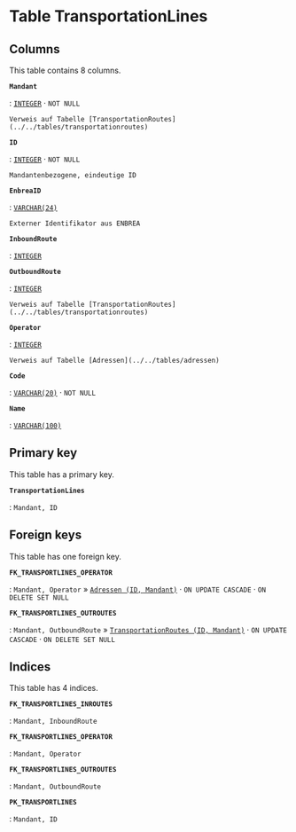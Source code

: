 # Table **TransportationLines**

## Columns

This table contains 8 columns.

**`Mandant`**

:   [`INTEGER`](https://firebirdsql.org/file/documentation/html/en/refdocs/fblangref40/firebird-40-language-reference.html#fblangref40-datatypes-inttypes) · `NOT NULL`

    Verweis auf Tabelle [TransportationRoutes](../../tables/transportationroutes)

**`ID`**

:   [`INTEGER`](https://firebirdsql.org/file/documentation/html/en/refdocs/fblangref40/firebird-40-language-reference.html#fblangref40-datatypes-inttypes) · `NOT NULL`

    Mandantenbezogene, eindeutige ID

**`EnbreaID`**

:   [`VARCHAR(24)`](https://firebirdsql.org/file/documentation/html/en/refdocs/fblangref40/firebird-40-language-reference.html#fblangref40-datatypes-chartypes)

    Externer Identifikator aus ENBREA

**`InboundRoute`**

:   [`INTEGER`](https://firebirdsql.org/file/documentation/html/en/refdocs/fblangref40/firebird-40-language-reference.html#fblangref40-datatypes-inttypes)

**`OutboundRoute`**

:   [`INTEGER`](https://firebirdsql.org/file/documentation/html/en/refdocs/fblangref40/firebird-40-language-reference.html#fblangref40-datatypes-inttypes)

    Verweis auf Tabelle [TransportationRoutes](../../tables/transportationroutes)

**`Operator`**

:   [`INTEGER`](https://firebirdsql.org/file/documentation/html/en/refdocs/fblangref40/firebird-40-language-reference.html#fblangref40-datatypes-inttypes)

    Verweis auf Tabelle [Adressen](../../tables/adressen)

**`Code`**

:   [`VARCHAR(20)`](https://firebirdsql.org/file/documentation/html/en/refdocs/fblangref40/firebird-40-language-reference.html#fblangref40-datatypes-chartypes) · `NOT NULL`

**`Name`**

:   [`VARCHAR(100)`](https://firebirdsql.org/file/documentation/html/en/refdocs/fblangref40/firebird-40-language-reference.html#fblangref40-datatypes-chartypes)

## Primary key

This table has a primary key.

**`TransportationLines`**

:   `Mandant, ID`

## Foreign keys

This table has one foreign key.

**`FK_TRANSPORTLINES_OPERATOR`**

:   `Mandant, Operator` » [`Adressen (ID, Mandant)`](../../tables/adressen) · `ON UPDATE CASCADE` · `ON DELETE SET NULL`

**`FK_TRANSPORTLINES_OUTROUTES`**

:   `Mandant, OutboundRoute` » [`TransportationRoutes (ID, Mandant)`](../../tables/transportationroutes) · `ON UPDATE CASCADE` · `ON DELETE SET NULL`

## Indices

This table has 4 indices.

**`FK_TRANSPORTLINES_INROUTES`**

:   `Mandant, InboundRoute`

**`FK_TRANSPORTLINES_OPERATOR`**

:   `Mandant, Operator`

**`FK_TRANSPORTLINES_OUTROUTES`**

:   `Mandant, OutboundRoute`

**`PK_TRANSPORTLINES`**

:   `Mandant, ID`
